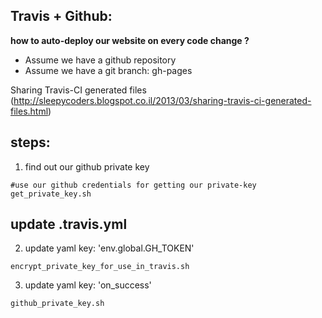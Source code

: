 Travis + Github: 
----
**how to auto-deploy our website on every code change ?**
- Assume we have a github repository
- Assume we have a git branch: gh-pages

Sharing Travis-CI generated files (http://sleepycoders.blogspot.co.il/2013/03/sharing-travis-ci-generated-files.html)


steps:
---
1. find out our github private key
```
#use our github credentials for getting our private-key
get_private_key.sh
```

update .travis.yml
----------
2. update yaml key: 'env.global.GH_TOKEN'
```
encrypt_private_key_for_use_in_travis.sh
```

3. update yaml key: 'on_success'
```
github_private_key.sh
```
